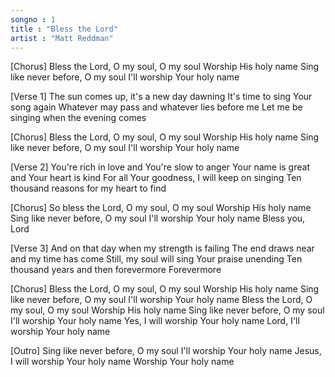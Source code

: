 ```yaml
---
songno : 1
title : "Bless the Lord"
artist : "Matt Reddman"
---
```

[Chorus]
Bless the Lord, O my soul, O my soul
Worship His holy name
Sing like never before, O my soul
I'll worship Your holy name

[Verse 1]
The sun comes up, it's a new day dawning
It's time to sing Your song again
Whatever may pass and whatever lies before me
Let me be singing when the evening comes

[Chorus]
Bless the Lord, O my soul, O my soul
Worship His holy name
Sing like never before, O my soul
I'll worship Your holy name

[Verse 2]
You're rich in love and You're slow to anger
Your name is great and Your heart is kind
For all Your goodness, I will keep on singing
Ten thousand reasons for my heart to find

[Chorus]
So bless the Lord, O my soul, O my soul
Worship His holy name
Sing like never before, O my soul
I'll worship Your holy name
Bless you, Lord

[Verse 3]
And on that day when my strength is failing
The end draws near and my time has come
Still, my soul will sing Your praise unending
Ten thousand years and then forevermore
Forevermore

[Chorus]
Bless the Lord, O my soul, O my soul
Worship His holy name
Sing like never before, O my soul
I'll worship Your holy name
Bless the Lord, O my soul, O my soul
Worship His holy name
Sing like never before, O my soul
I'll worship Your holy name
Yes, I will worship Your holy name
Lord, I'll worship Your holy name

[Outro]
Sing like never before, O my soul
I'll worship Your holy name
Jesus, I will worship Your holy name
Worship Your holy name
